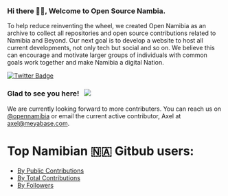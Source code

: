 ### Hi there 👋🏾, Welcome to Open Source Nambia. 

To help reduce reinventing the wheel, we created Open Namibia as an archive to collect all repositories and open source contributions related to Namibia and Beyond. Our next goal is to develop a website to host all current developments, not only tech but social and so on. We believe this can encourage and motivate larger groups of individuals with common goals work together and make Namibia a digital Nation. 

[![Twitter Badge](https://img.shields.io/badge/-Twitter-00acee?style=flat-square&logo=Twitter&logoColor=white)](https://twitter.com/opennamibia)

### Glad to see you here! &nbsp; ![](https://visitor-badge.glitch.me/badge?page_id=opennamibia.opennamibia)

We are currently looking forward to more contributers. You can reach us on [@opennamibia](https://twitter.com/opennamibia) or email the current active contributor, Axel at axel@meyabase.com.

# Top Namibian 🇳🇦 Gitbub users:

- [By Public Contributions](https://github.com/gayanvoice/top-github-users/blob/main/markdown/public_contributions/namibia.md)
- [By Total Contributions](https://github.com/gayanvoice/top-github-users/blob/main/markdown/total_contributions/namibia.md)
- [By Followers](https://github.com/gayanvoice/top-github-users/blob/main/markdown/followers/namibia.md)
